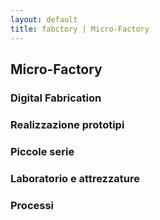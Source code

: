 ```yaml
---
layout: default
title: fabctory | Micro-Factory
---
```


## Micro-Factory

### Digital Fabrication

### Realizzazione prototipi

### Piccole serie

### Laboratorio e attrezzature

### Processi
